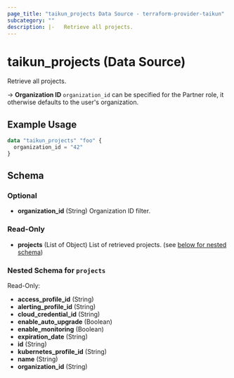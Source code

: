 ```yaml
---
page_title: "taikun_projects Data Source - terraform-provider-taikun"
subcategory: ""
description: |-   Retrieve all projects.
---
```


# taikun_projects (Data Source)

Retrieve all projects.

-> **Organization ID** `organization_id` can be specified for the Partner role, it otherwise defaults to the user's organization.

## Example Usage

```terraform
data "taikun_projects" "foo" {
  organization_id = "42"
}
```

<!-- schema generated by tfplugindocs -->
## Schema

### Optional

- **organization_id** (String) Organization ID filter.

### Read-Only

- **projects** (List of Object) List of retrieved projects. (see [below for nested schema](#nestedatt--projects))

<a id="nestedatt--projects"></a>
### Nested Schema for `projects`

Read-Only:

- **access_profile_id** (String)
- **alerting_profile_id** (String)
- **cloud_credential_id** (String)
- **enable_auto_upgrade** (Boolean)
- **enable_monitoring** (Boolean)
- **expiration_date** (String)
- **id** (String)
- **kubernetes_profile_id** (String)
- **name** (String)
- **organization_id** (String)


